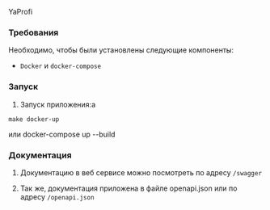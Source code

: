 YaProfi

### Требования

Необходимо, чтобы были установлены следующие компоненты:

- `Docker` и `docker-compose`

### Запуск

1. Запуск приложения:a
```commandline
make docker-up
```

или docker-compose up --build

### Документация

1. Документацию в веб сервисе можно посмотреть по адресу ``/swagger``

2. Так же, документация приложена в файле openapi.json или по адресу ``/openapi.json ``
